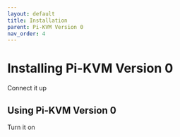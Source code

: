 ```yaml
---
layout: default
title: Installation
parent: Pi-KVM Version 0
nav_order: 4
---
```


# Installing Pi-KVM Version 0

Connect it up

## Using Pi-KVM Version 0

Turn it on

